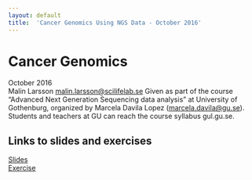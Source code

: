 ```yaml
---
layout: default
title:  'Cancer Genomics Using NGS Data - October 2016'
---
```

 
# Cancer Genomics
October 2016  
Malin Larsson
malin.larsson@scilifelab.se
Given as part of the course “Advanced Next Generation Sequencing data analysis” at University of Gothenburg, organized by Marcela Davila Lopez (marcela.davila@gu.se). Students and teachers at GU can reach the course syllabus gul.gu.se.  

## Links to slides and exercises
[Slides](slides/cancer_genomics.pdf)    
[Exercise](labs/cancer_exercise)  
